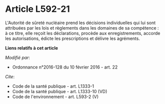 # Article L592-21

L'Autorité de sûreté nucléaire prend les décisions individuelles qui lui sont attribuées par les lois et règlements dans les
domaines de sa compétence : à ce titre, elle reçoit les déclarations, procède aux enregistrements, accorde les autorisations,
édicte les prescriptions et délivre les agréments.

**Liens relatifs à cet article**

_Modifié par_:

  - Ordonnance n°2016-128 du 10 février 2016 - art. 22

_Cite_:

  - Code de la santé publique - art. L1333-1
  - Code de la santé publique - art. L1333-10 (VD)
  - Code de l'environnement - art. L593-2 (V)
